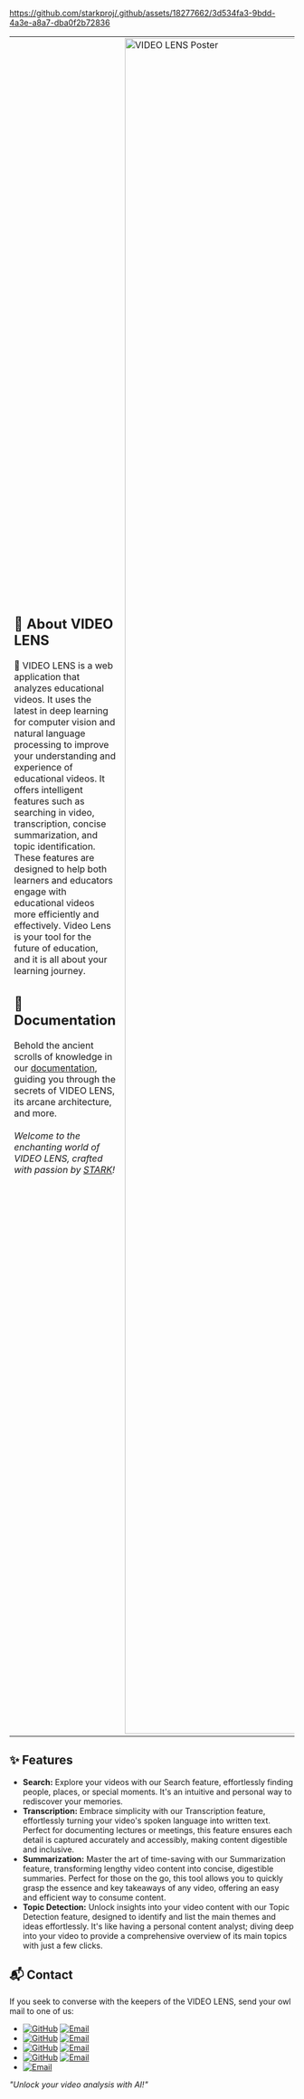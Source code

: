 https://github.com/starkproj/.github/assets/18277662/3d534fa3-9bdd-4a3e-a8a7-dba0f2b72836

<table>
  <tr>
  <td>
  <h2>🎥 About VIDEO LENS</h2>
  🌟 VIDEO LENS is a web application that analyzes educational videos. It uses the latest in deep learning for computer vision and natural language processing to improve your understanding and experience of educational videos. It offers intelligent features such as searching in video, transcription, concise summarization, and topic identification. These features are designed to help both learners and educators engage with educational videos more efficiently and effectively. Video Lens is your tool for the future of education, and it is all about your learning journey.
  
  <h2>📖 Documentation</h2>
  Behold the ancient scrolls of knowledge in our <a href="https://drive.google.com/file/d/1XB5UyXul1VEqwMVO5_s9cc6X2TIqXZk8/view?usp=sharing">documentation</a>, guiding you through the secrets of VIDEO LENS, its arcane architecture, and more.

  <br>
  <br>
 <em>Welcome to the enchanting world of VIDEO LENS, crafted with passion by <a href=https://github.com/starkproj)>STARK</a>!</em>
  
  </td>
  
  <td>
    <img src="https://github.com/starkproj/.github/blob/main/STARK-%20Main%20Poster%20(RGB).png" alt="VIDEO LENS Poster" width="3000">
  </td>
  </tr>
</table>

## ✨ Features

- **Search:** Explore your videos with our Search feature, effortlessly finding people, places, or special moments. It's an intuitive and personal way to rediscover your memories.
- **Transcription:** Embrace simplicity with our Transcription feature, effortlessly turning your video's spoken language into written text. Perfect for documenting lectures or meetings, this feature ensures each detail is captured accurately and accessibly, making content digestible and inclusive.
- **Summarization:** Master the art of time-saving with our Summarization feature, transforming lengthy video content into concise, digestible summaries. Perfect for those on the go, this tool allows you to quickly grasp the essence and key takeaways of any video, offering an easy and efficient way to consume content.
- **Topic Detection:** Unlock insights into your video content with our Topic Detection feature, designed to identify and list the main themes and ideas effortlessly. It's like having a personal content analyst; diving deep into your video to provide a comprehensive overview of its main topics with just a few clicks.

## 📬 Contact
If you seek to converse with the keepers of the VIDEO LENS, send your owl mail to one of us:

- [![GitHub](https://img.shields.io/badge/Ralph_Cajipe-181717?logo=GitHub&style=flat-square&logoColor=white)](https://github.com/ralphcajipe) [![Email](https://img.shields.io/badge/Email-ralphcajipe@gmail.com-9cf?style=flat-square)](mailto:ralphcajipe@gmail.com)
- [![GitHub](https://img.shields.io/badge/Charles_Santos-181717?logo=GitHub&style=flat-square&logoColor=white)](https://github.com/DiabolicStarfish) [![Email](https://img.shields.io/badge/Email-charlesiiisantos14@gmail.com-9cf?style=flat-square)](mailto:charlesiiisantos14@gmail.com)
- [![GitHub](https://img.shields.io/badge/Kyle_Español-181717?logo=GitHub&style=flat-square&logoColor=white)](https://github.com/kylekce) [![Email](https://img.shields.io/badge/Email-kylekce@gmail.com-9cf?style=flat-square)](mailto:kylekce@gmail.com)
- [![GitHub](https://img.shields.io/badge/Sally_Segundo_Jr.-181717?logo=GitHub&style=flat-square&logoColor=white)](https://github.com/Hoshiyom1) [![Email](https://img.shields.io/badge/Email-sallypsegundojr@gmail.com-9cf?style=flat-square)](mailto:sallypsegundojr@gmail.com)
- [![Email](https://img.shields.io/badge/Email-kbaltazar1323@gmail.com-9cf?style=flat-square)](mailto:kbaltazar1323@gmail.com)

 <em>"Unlock your video analysis with AI!"</em>
